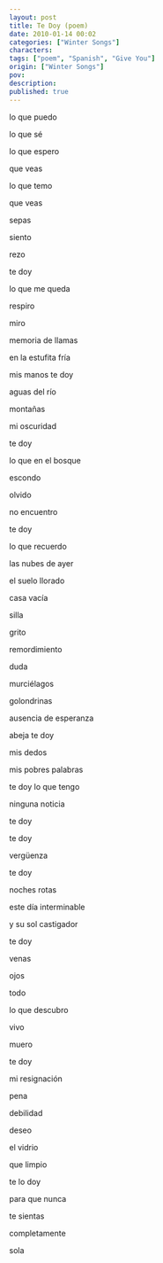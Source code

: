 ```yaml
---
layout: post
title: Te Doy (poem)
date: 2010-01-14 00:02
categories: ["Winter Songs"]
characters: 
tags: ["poem", "Spanish", "Give You"]
origin: ["Winter Songs"]
pov: 
description: 
published: true
---
```


 lo que puedo

lo que sé

lo que espero

que veas

lo que temo

que veas

sepas

siento

rezo

te doy

lo que me queda

respiro

miro

memoria de llamas

en la estufita fría

mis manos te doy

aguas del río

montañas

mi oscuridad

te doy

lo que en el bosque

escondo

olvido

no encuentro

te doy

lo que recuerdo

las nubes de ayer

el suelo llorado

casa vacía

silla

grito

remordimiento

duda

murciélagos

golondrinas

ausencia de esperanza

abeja te doy

mis dedos

mis pobres palabras

te doy lo que tengo

ninguna  noticia

te doy

te doy

vergüenza

te doy

noches rotas

este día interminable

y su sol castigador

te doy

venas

ojos

todo

lo que descubro

vivo

muero

te doy

mi resignación

pena

debilidad

deseo

el vidrio

que limpio

te lo doy

para que nunca

te sientas

completamente

sola
